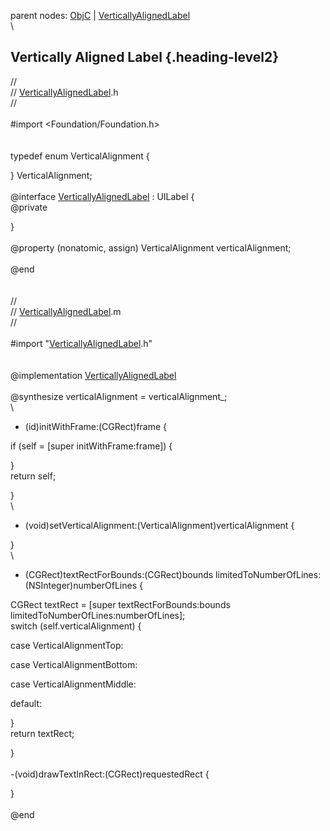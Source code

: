 parent nodes: [ObjC](ObjC.html) |
[VerticallyAlignedLabel](VerticallyAlignedLabel.html)\
\

Vertically Aligned Label {.heading-level2}
------------------------

//\
 // [VerticallyAlignedLabel](VerticallyAlignedLabel.html).h\
 //\
 \
 \#import \<Foundation/Foundation.h\>\
 \
 \
 typedef enum VerticalAlignment {

} VerticalAlignment;\
 \
 @interface [VerticallyAlignedLabel](VerticallyAlignedLabel.html) :
UILabel {\
 @private

}\
 \
 @property (nonatomic, assign) VerticalAlignment verticalAlignment;\
 \
 @end\
 \
 \
 //\
 // [VerticallyAlignedLabel](VerticallyAlignedLabel.html).m\
 //\
 \
 \#import "[VerticallyAlignedLabel](VerticallyAlignedLabel.html).h"\
 \
 \
 @implementation [VerticallyAlignedLabel](VerticallyAlignedLabel.html)\
 \
 @synthesize verticalAlignment = verticalAlignment\_;\
 \
 - (id)initWithFrame:(CGRect)frame {

if (self = [super initWithFrame:frame]) {

}\
 return self;

}\
 \
 - (void)setVerticalAlignment:(VerticalAlignment)verticalAlignment {

}\
 \
 - (CGRect)textRectForBounds:(CGRect)bounds
limitedToNumberOfLines:(NSInteger)numberOfLines {

CGRect textRect = [super textRectForBounds:bounds
limitedToNumberOfLines:numberOfLines];\
 switch (self.verticalAlignment) {

case VerticalAlignmentTop:

case VerticalAlignmentBottom:

case VerticalAlignmentMiddle:

default:

}\
 return textRect;

}\
 \
 -(void)drawTextInRect:(CGRect)requestedRect {

}\
 \
 @end
